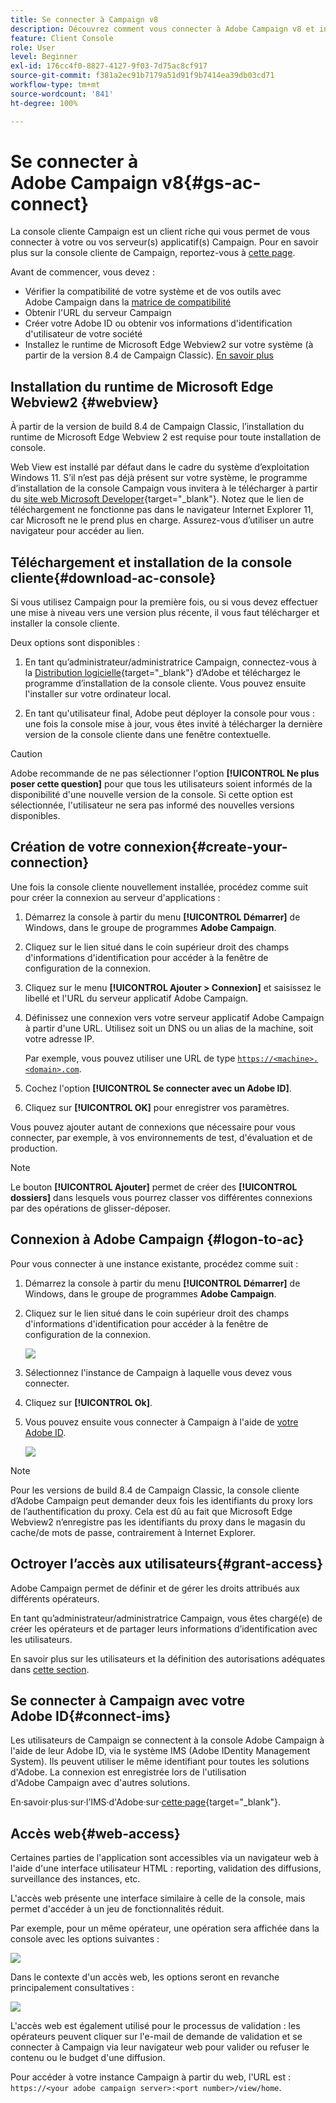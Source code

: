 ```yaml
---
title: Se connecter à Campaign v8
description: Découvrez comment vous connecter à Adobe Campaign v8 et installer la console sur votre ordinateur pour un accès plus facile.
feature: Client Console
role: User
level: Beginner
exl-id: 176cc4f0-8827-4127-9f03-7d75ac8cf917
source-git-commit: f381a2ec91b7179a51d91f9b7414ea39db03cd71
workflow-type: tm+mt
source-wordcount: '841'
ht-degree: 100%

---
```


# Se connecter à Adobe Campaign v8{#gs-ac-connect}

La console cliente Campaign est un client riche qui vous permet de vous connecter à votre ou vos serveur(s) applicatif(s) Campaign. Pour en savoir plus sur la console cliente de Campaign, reportez-vous à [cette page](ac-components.md#presentation-layer).

Avant de commencer, vous devez :

* Vérifier la compatibilité de votre système et de vos outils avec Adobe Campaign dans la [matrice de compatibilité](compatibility-matrix.md)
* Obtenir l&#39;URL du serveur Campaign
* Créer votre Adobe ID ou obtenir vos informations d&#39;identification d&#39;utilisateur de votre société
* Installez le runtime de Microsoft Edge Webview2 sur votre système (à partir de la version 8.4 de Campaign Classic). [En savoir plus](#webview)

## Installation du runtime de Microsoft Edge Webview2 {#webview}

À partir de la version de build 8.4 de Campaign Classic, l’installation du runtime de Microsoft Edge Webview 2 est requise pour toute installation de console.

Web View est installé par défaut dans le cadre du système d’exploitation Windows 11. S’il n’est pas déjà présent sur votre système, le programme d’installation de la console Campaign vous invitera à le télécharger à partir du [site web Microsoft Developer](http://www.adobe.com/go/acc-ms-webview2-runtime-download_fr){target=&quot;_blank&quot;}. Notez que le lien de téléchargement ne fonctionne pas dans le navigateur Internet Explorer 11, car Microsoft ne le prend plus en charge. Assurez-vous d’utiliser un autre navigateur pour accéder au lien.

## Téléchargement et installation de la console cliente{#download-ac-console}

Si vous utilisez Campaign pour la première fois, ou si vous devez effectuer une mise à niveau vers une version plus récente, il vous faut télécharger et installer la console cliente.

Deux options sont disponibles :

1. En tant qu’administrateur/administratrice Campaign, connectez-vous à la [Distribution logicielle](https://experience.adobe.com/#/downloads/content/software-distribution/en/campaign.html){target=&quot;_blank&quot;} d’Adobe et téléchargez le programme d’installation de la console cliente. Vous pouvez ensuite l&#39;installer sur votre ordinateur local.

1. En tant qu&#39;utilisateur final, Adobe peut déployer la console pour vous : une fois la console mise à jour, vous êtes invité à télécharger la dernière version de la console cliente dans une fenêtre contextuelle.

>[!CAUTION]
>
>Adobe recommande de ne pas sélectionner l&#39;option **[!UICONTROL Ne plus poser cette question]** pour que tous les utilisateurs soient informés de la disponibilité d&#39;une nouvelle version de la console.  Si cette option est sélectionnée, l&#39;utilisateur ne sera pas informé des nouvelles versions disponibles.

## Création de votre connexion{#create-your-connection}

Une fois la console cliente nouvellement installée, procédez comme suit pour créer la connexion au serveur d&#39;applications :

1. Démarrez la console à partir du menu **[!UICONTROL Démarrer]** de Windows, dans le groupe de programmes **Adobe Campaign**.

1. Cliquez sur le lien situé dans le coin supérieur droit des champs d&#39;informations d&#39;identification pour accéder à la fenêtre de configuration de la connexion.

1. Cliquez sur le menu **[!UICONTROL Ajouter > Connexion]** et saisissez le libellé et l&#39;URL du serveur applicatif Adobe Campaign.

1. Définissez une connexion vers votre serveur applicatif Adobe Campaign à partir d&#39;une URL. Utilisez soit un DNS ou un alias de la machine, soit votre adresse IP.

   Par exemple, vous pouvez utiliser une URL de type [`https://<machine>.<domain>.com`](https://myserver.adobe.com).

1. Cochez l&#39;option **[!UICONTROL Se connecter avec un Adobe ID]**.

1. Cliquez sur **[!UICONTROL OK]** pour enregistrer vos paramètres.

Vous pouvez ajouter autant de connexions que nécessaire pour vous connecter, par exemple, à vos environnements de test, d&#39;évaluation et de production.

>[!NOTE]
>
>Le bouton **[!UICONTROL Ajouter]** permet de créer des **[!UICONTROL dossiers]** dans lesquels vous pourrez classer vos différentes connexions par des opérations de glisser-déposer.

## Connexion à Adobe Campaign {#logon-to-ac}

Pour vous connecter à une instance existante, procédez comme suit :

1. Démarrez la console à partir du menu **[!UICONTROL Démarrer]** de Windows, dans le groupe de programmes **Adobe Campaign**.

1. Cliquez sur le lien situé dans le coin supérieur droit des champs d&#39;informations d&#39;identification pour accéder à la fenêtre de configuration de la connexion.

   ![](assets/connectToCampaign.png)

1. Sélectionnez l&#39;instance de Campaign à laquelle vous devez vous connecter.

1. Cliquez sur **[!UICONTROL Ok]**.

1. Vous pouvez ensuite vous connecter à Campaign à l&#39;aide de [votre Adobe ID](#connect-ims).

   ![](assets/adobeID.png)

>[!NOTE]
>
>Pour les versions de build 8.4 de Campaign Classic, la console cliente d’Adobe Campaign peut demander deux fois les identifiants du proxy lors de l’authentification du proxy. Cela est dû au fait que Microsoft Edge Webview2 n’enregistre pas les identifiants du proxy dans le magasin du cache/de mots de passe, contrairement à Internet Explorer.

## Octroyer l’accès aux utilisateurs{#grant-access}

Adobe Campaign permet de définir et de gérer les droits attribués aux différents opérateurs.

En tant qu’administrateur/administratrice Campaign, vous êtes chargé(e) de créer les opérateurs et de partager leurs informations d’identification avec les utilisateurs.

En savoir plus sur les utilisateurs et la définition des autorisations adéquates dans [cette section](gs-permissions.md).


## Se connecter à Campaign avec votre Adobe ID{#connect-ims}

Les utilisateurs de Campaign se connectent à la console Adobe Campaign à l&#39;aide de leur Adobe ID, via le système IMS (Adobe IDentity Management System). Ils peuvent utiliser le même identifiant pour toutes les solutions d&#39;Adobe. La connexion est enregistrée lors de l&#39;utilisation d&#39;Adobe Campaign avec d&#39;autres solutions.

En‧savoir‧plus‧sur‧l’IMS‧d&#39;Adobe‧sur‧[cette‧page](https://helpx.adobe.com/fr/enterprise/using/identity.html){target=&quot;_blank&quot;}.

## Accès web{#web-access}

Certaines parties de l&#39;application sont accessibles via un navigateur web à l&#39;aide d&#39;une interface utilisateur HTML : reporting, validation des diffusions, surveillance des instances, etc.

L&#39;accès web présente une interface similaire à celle de la console, mais permet d&#39;accéder à un jeu de fonctionnalités réduit.

Par exemple, pour un même opérateur, une opération sera affichée dans la console avec les options suivantes :

![](assets/campaign-from-console.png)

Dans le contexte d&#39;un accès web, les options seront en revanche principalement consultatives :

![](assets/campaign-from-web.png)

L&#39;accès web est également utilisé pour le processus de validation : les opérateurs peuvent cliquer sur l&#39;e-mail de demande de validation et se connecter à Campaign via leur navigateur web pour valider ou refuser le contenu ou le budget d&#39;une diffusion.

Pour accéder à votre instance Campaign à partir du web, l&#39;URL est : `https://<your adobe campaign server>:<port number>/view/home`.
